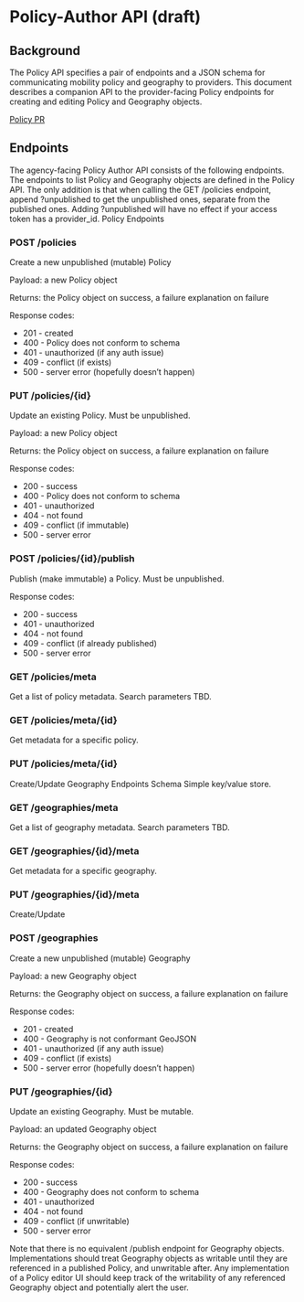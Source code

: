 # Policy-Author API (draft)

## Background

The Policy API specifies a pair of endpoints and a JSON schema for communicating mobility policy and geography to providers. This document describes a companion API to the provider-facing Policy endpoints for creating and editing Policy and Geography objects.

[Policy PR](https://github.com/CityOfLosAngeles/mobility-data-specification/pull/322)

## Endpoints

The agency-facing Policy Author API consists of the following endpoints. The endpoints to list Policy and Geography objects are defined in the Policy API. The only addition is that when calling the GET /policies endpoint, append ?unpublished to get the unpublished ones, separate from the published ones. Adding ?unpublished will have no effect if your access token has a provider_id.
Policy Endpoints

### POST /policies

Create a new unpublished (mutable) Policy

Payload: a new Policy object

Returns: the Policy object on success, a failure explanation on failure

Response codes:

- 201 - created
- 400 - Policy does not conform to schema
- 401 - unauthorized (if any auth issue)
- 409 - conflict (if exists)
- 500 - server error (hopefully doesn’t happen)

### PUT /policies/{id}

Update an existing Policy. Must be unpublished.

Payload: a new Policy object

Returns: the Policy object on success, a failure explanation on failure

Response codes:

- 200 - success
- 400 - Policy does not conform to schema
- 401 - unauthorized
- 404 - not found
- 409 - conflict (if immutable)
- 500 - server error

### POST /policies/{id}/publish

Publish (make immutable) a Policy. Must be unpublished.

Response codes:

- 200 - success
- 401 - unauthorized
- 404 - not found
- 409 - conflict (if already published)
- 500 - server error

### GET /policies/meta

Get a list of policy metadata. Search parameters TBD.

### GET /policies/meta/{id}

Get metadata for a specific policy.

### PUT /policies/meta/{id}

Create/Update
Geography Endpoints
Schema
Simple key/value store.

### GET /geographies/meta

Get a list of geography metadata. Search parameters TBD.

### GET /geographies/{id}/meta

Get metadata for a specific geography.

### PUT /geographies/{id}/meta

Create/Update

### POST /geographies

Create a new unpublished (mutable) Geography

Payload: a new Geography object

Returns: the Geography object on success, a failure explanation on failure

Response codes:

- 201 - created
- 400 - Geography is not conformant GeoJSON
- 401 - unauthorized (if any auth issue)
- 409 - conflict (if exists)
- 500 - server error (hopefully doesn’t happen)

### PUT /geographies/{id}

Update an existing Geography. Must be mutable.

Payload: an updated Geography object

Returns: the Geography object on success, a failure explanation on failure

Response codes:

- 200 - success
- 400 - Geography does not conform to schema
- 401 - unauthorized
- 404 - not found
- 409 - conflict (if unwritable)
- 500 - server error

Note that there is no equivalent /publish endpoint for Geography objects. Implementations should treat Geography objects as writable until they are referenced in a published Policy, and unwritable after. Any implementation of a Policy editor UI should keep track of the writability of any referenced Geography object and potentially alert the user.
